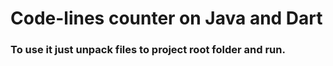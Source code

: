 # Code-lines counter on Java and Dart
### To use it just unpack files to project root folder and run.
